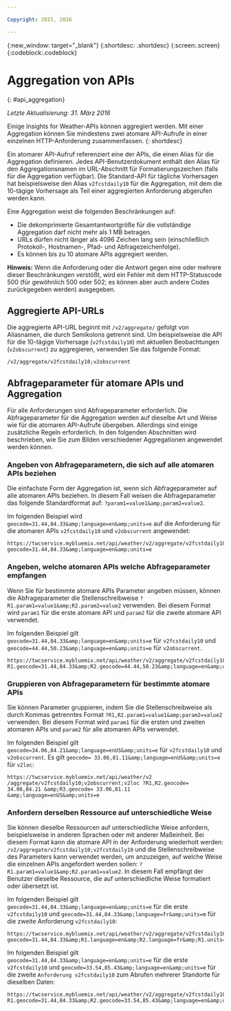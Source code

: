 ```yaml
---

Copyright: 2015, 2016

---
```


{:new_window: target="_blank"}
{:shortdesc: .shortdesc}
{:screen:.screen}
{:codeblock:.codeblock}

# Aggregation von APIs
{: #api_aggregation}

*Letzte Aktualisierung: 31. März 2016*

Einige Insights for Weather-APIs können aggregiert werden. Mit einer Aggregation können Sie mindestens
zwei atomare API-Aufrufe in einer einzelnen HTTP-Anforderung zusammenfassen.
{: shortdesc}

Ein atomarer API-Aufruf referenziert eine der APIs, die einen Alias für die Aggregation definieren. Jedes API-Benutzerdokument enthält den Alias für den Aggregationsnamen im URL-Abschnitt
für Formatierungszeichen (falls für die Aggregation verfügbar). Die Standard-API für tägliche
Vorhersagen hat beispielsweise den Alias `v2fcstdaily10` für die Aggregation, mit dem
die 10-tägige Vorhersage als Teil einer aggregierten Anforderung abgerufen werden kann.

Eine Aggregation weist die folgenden Beschränkungen auf:

* Die dekomprimierte Gesamtantwortgröße für die vollständige Aggregation
darf nicht mehr als 1 MB betragen.
* URLs dürfen nicht länger als 4096 Zeichen lang sein
(einschließlich Protokoll-, Hostnamen-, Pfad- und Abfragezeichenfolge).
* Es können bis zu 10 atomare APIs aggregiert werden.

**Hinweis:** Wenn die Anforderung oder die Antwort gegen eine oder mehrere
dieser Beschränkungen verstößt, wird ein Fehler mit dem HTTP-Statuscode 500
(für gewöhnlich 500 oder 502; es können aber auch andere Codes zurückgegeben werden) ausgegeben. 

## Aggregierte API-URLs
Die aggregierte API-URL beginnt mit `/v2/aggregate/` gefolgt von Aliasnamen, die durch Semikolons getrennt sind.
Um beispielsweise die API für die 10-tägige Vorhersage (`v2fcstdaily10`) mit aktuellen Beobachtungen (`v2obscurrent`) zu aggregieren,
verwenden Sie das folgende Format:

```
/v2/aggregate/v2fcstdaily10;v2obscurrent
```

## Abfrageparameter für atomare APIs und Aggregation
Für alle Anforderungen sind Abfrageparameter erforderlich. Die Abfrageparameter für die Aggregation werden auf dieselbe Art und Weise wie
für die atomaren API-Aufrufe übergeben. Allerdings sind einige zusätzliche Regeln erforderlich. In den folgenden Abschnitten wird beschrieben, wie Sie zum Bilden verschiedener
Aggregationen angewendet werden können. 

### Angeben von Abfrageparametern, die sich auf alle atomaren APIs beziehen

Die einfachste Form der Aggregation ist,
wenn sich Abfrageparameter auf alle atomaren APIs beziehen. In diesem Fall weisen die Abfrageparameter das folgende
Standardformat auf: `?param1=value1&amp;param2=value2`.

Im folgenden Beispiel wird
`geocode=31.44,84.33&amp;language=en&amp;units=e` auf die Anforderung für die atomaren APIs
`v2fcstdaily10` und `v2obscurrent` angewendet: 

```
https://twcservice.mybluemix.net/api/weather/v2/aggregate/v2fcstdaily10;v2obscurrent?geocode=31.44,84.33&amp;language=en&amp;units=e
```

### Angeben, welche atomaren APIs welche Abfrageparameter empfangen

Wenn Sie für bestimmte atomare APIs
Parameter angeben müssen, können die Abfrageparameter die Stellenschreibweise
`?R1.param1=value1&amp;R2.param2=value2` verwenden. Bei diesem Format wird `param1` für die erste atomare API und `param2` für die zweite atomare API verwendet.

Im folgenden Beispiel gilt `geocode=31.44,84.33&amp;language=en&amp;units=e` für
`v2fcstdaily10` und `geocode=44.44,50.23&amp;language=en&amp;units=e`
für `v2obscurrent`.

```
https://twcservice.mybluemix.net/api/weather/v2/aggregate/v2fcstdaily10;v2obscurrent?R1.geocode=31.44,84.33&amp;R2.geocode=44.44,50.23&amp;language=en&amp;units=e
```

### Gruppieren von Abfrageparametern für bestimmte atomare APIs

Sie können Parameter gruppieren, indem Sie die Stellenschreibweise als durch Kommas getrenntes Format `?R1,R2.param1=value1&amp;param2=value2` verwenden.
Bei diesem Format wird `param1` für die ersten und zweiten atomaren APIs und `param2` für alle atomaren APIs verwendet.

Im folgenden Beispiel gilt `geocode=34.06,84.21&amp;language=enUS&amp;units=e` für `v2fcstdaily10` und
`v2obscurrent`. Es gilt `geocode= 33.06,81.11&amp;language=enUS&amp;units=e` für
`v2loc`:

```
https://twcservice.mybluemix.net/api/weather/v2 /aggregate/v2fcstdaily10;v2obscurrent;v2loc ?R1,R2.geocode= 34.06,84.21 &amp;R3.geocode= 33.06,81.11 &amp;language=enUS&amp;units=e
```

### Anfordern derselben Ressource auf unterschiedliche Weise

Sie können dieselbe Ressourcen
auf unterschiedliche Weise anfordern, beispielsweise in anderen Sprachen oder mit anderer Maßeinheit. Bei diesem Format kann die atomare API in der Anforderung wiederholt werden: `/v2/aggregate/v2fcstdaily10;v2fcstdaily10` und die Stellenschreibweise
des Parameters kann verwendet werden, um anzuzeigen, auf welche Weise die einzelnen APIs angefordert werden sollen:
`?R1.param1=value1&amp;R2.param1=value2`. In diesem Fall empfängt der Benutzer dieselbe Ressource, die auf unterschiedliche Weise
formatiert oder übersetzt ist.

Im folgenden Beispiel gilt `geocode=31.44,84.33&amp;language=en&amp;units=e` für die erste `v2fcstdaily10` und `geocode=31.44,84.33&amp;language=fr&amp;units=m`
für die zweite Anforderung `v2fcstdaily10`:

```
https://twcservice.mybluemix.net/api/weather/v2/aggregate/v2fcstdaily10;v2fcstdaily10?geocode=31.44,84.33&amp;R1.language=en&amp;R2.language=fr&amp;R1.units=e&amp;R2.units=m
```

Im folgenden Beispiel gilt `geocode=31.44,84.33&amp;language=en&amp;units=e` für die erste `v2fcstdaily10` und
`geocode=33.54,85.43&amp;language=en&amp;units=e` für die zweite
`Anforderung v2fcstdaily10` zum Abrufen mehrerer Standorte für dieselben Daten: 

```
https://twcservice.mybluemix.net/api/weather/v2/aggregate/v2fcstdaily10;v2fcstdaily10?R1.geocode=31.44,84.33&amp;R2.geocode=33.54,85.43&amp;language=en&amp;units=e
```




